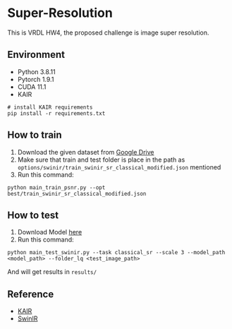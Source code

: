 # Super-Resolution
This is VRDL HW4, the proposed challenge is image super resolution.
## Environment
- Python 3.8.11
- Pytorch 1.9.1
- CUDA 11.1
- KAIR
```
# install KAIR requirements
pip install -r requirements.txt
```

## How to train
1. Download the given dataset from [Google Drive](https://drive.google.com/file/d/1GL_Rh1N-WjrvF_-YOKOyvq0zrV6TF4hb/view)
2. Make sure that train and test folder is place in the path as `options/swinir/train_swinir_sr_classical_modified.json` mentioned
3. Run this command:
```
python main_train_psnr.py --opt best/train_swinir_sr_classical_modified.json
``` 
## How to test
1. Download Model [here](https://drive.google.com/file/d/1ZAMI19C1m-kBj4CGRBfOImDKZ9t9MX5c/view?usp=sharing)
2. Run this command:
```
python main_test_swinir.py --task classical_sr --scale 3 --model_path <model_path> --folder_lq <test_image_path>
```
And will get results in `results/`

## Reference
- [KAIR](https://github.com/cszn/KAIR)
- [SwinIR](https://github.com/JingyunLiang/SwinIR)
